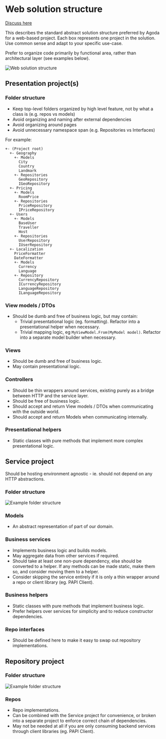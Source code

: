# Web solution structure

[Discuss here](../../../issues/2)

This describes the standard abstract solution structure preferred by Agoda for a web-based project. Each box represents one project in the solution. Use common sense and adapt to your specific use-case.

Prefer to organize code primarily by functional area, rather than architectural layer (see examples below).

![Web solution structure](https://drive.google.com/uc?id=1XPy--wohqCpiioi2oOz9IaerMoHlWA_h)

## Presentation project(s)

### Folder structure

- Keep top-level folders organized by high level feature, not by what a class is (e.g. repos vs models)
- Avoid organizing and naming after external dependencies
- Avoid organizing around pages
- Avoid unnecessary namespace span (e.g. Repositories vs Interfaces)

For example:

```
+- (Project root)
  +- Geography
    +- Models
      City
      Country
      Landmark
    +- Repositories
      GeoRepository
      IGeoRepository
  +- Pricing
    +- Models
      RoomPrice
    +- Repositories
      PriceRepository
      IPriceRepository
  +- Users
    +- Models
      BaseUser
      Traveller
      Host
    +- Repositories
      UserRepository
      IUserRepository
  +- Localization
    PriceFormatter
    DateFormatter
    +- Models
      Currency
      Language
    +- Repository
      CurrencyRepository
      ICurrencyRepository
      LanguageRepository
      ILanguageRepository
```


### View models / DTOs

- Should be dumb and free of business logic, but may contain:
    - Trivial presentational logic (eg. formatting). Refactor into a presentational helper when necessary.
    - Trivial mapping logic, eg `MyViewModel.From(MyModel model)`. Refactor into a separate model builder when necessary.

### Views

- Should be dumb and free of business logic.
- May contain presentational logic.

### Controllers

- Should be thin wrappers around services, existing purely as a bridge between HTTP and the service layer.
- Should be free of business logic.
- Should accept and return View models / DTOs when communicating with the outside world.
- Should accept and return Models when communicating internally.

### Presentational helpers

- Static classes with pure methods that implement more complex presentational logic.

## Service project

Should be hosting environment agnostic - ie. should not depend on any HTTP abstractions.

### Folder structure

![Example folder structure](https://drive.google.com/uc?id=17Z1K6g5RA5eHzoT7QjiIxWfjLlzNnpW4)

### Models

- An abstract representation of part of our domain.

### Business services

- Implements business logic and builds models.
- May aggregate data from other services if required.
- Should take at least one non-pure dependency, else should be converted to a helper. If any methods can be made static, make them so, and consider moving them to a helper.
- Consider skipping the service entirely if it is only a thin wrapper around a repo or client library (eg. PAPI Client).

### Business helpers

- Static classes with pure methods that implement business logic.
- Prefer helpers over services for simplicity and to reduce constructor dependencies.

### Repo interfaces

- Should be defined here to make it easy to swap out repository implementations.

## Repository project

### Folder structure

![Example folder structure](https://drive.google.com/uc?id=1hDcozXoQIap_-Yxgoykoj8d2sajmyGUu)

### Repos

- Repo implementations.
- Can be combined with the Service project for convenience, or broken into a separate project to enforce correct chain of dependencies.
- May not be needed at all if you are only consuming backend services through client libraries (eg. PAPI Client).

